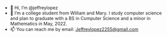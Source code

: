 - 👋 Hi, I’m @jeffreylopez
- 👀 I’m a college student from William and Mary. I study computer science and plan to graduate with a BS in Computer Science and a minor in Mathematics in May, 2022.
- 📫 You can reach me by email: Jeffreylopez2255@gmail.com

<!---
jeffreylopez/jeffreylopez is a ✨ special ✨ repository because its `README.md` (this file) appears on your GitHub profile.
You can click the Preview link to take a look at your changes.
--->
